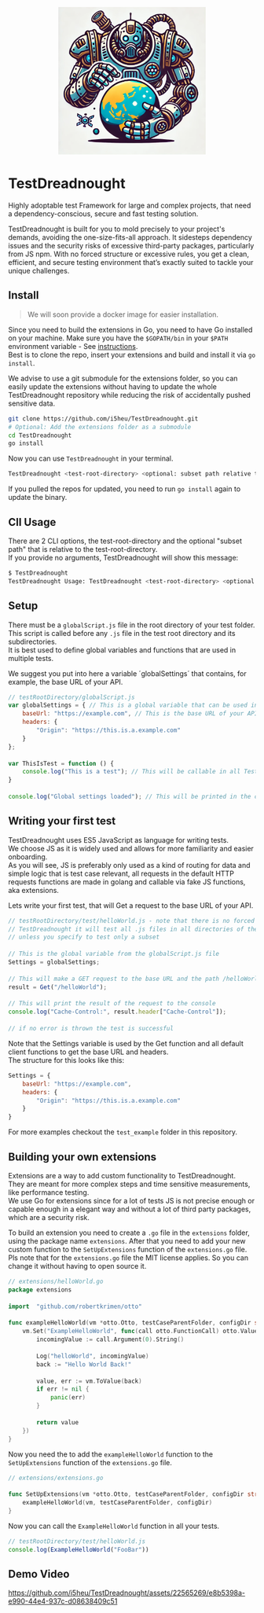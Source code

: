 <p align="center">
  <img src=".media/logo.webp"  width="300">
</p>

# TestDreadnought

Highly adoptable test Framework for large and complex projects, that need a dependency-conscious, secure and fast testing solution.  

TestDreadnought is built for you to mold precisely to your project's demands, avoiding the one-size-fits-all approach. It sidesteps dependency issues and the security risks of excessive third-party packages, particularly from JS npm. With no forced structure or excessive rules, you get a clean, efficient, and secure testing environment that’s exactly suited to tackle your unique challenges.

## Install
> We will soon provide a docker image for easier installation.

Since you need to build the extensions in Go, you need to have Go installed on your machine. Make sure you have the `$GOPATH/bin` in your `$PATH` environment variable - See [instructions](https://stackoverflow.com/a/21012349).  
Best is to clone the repo, insert your extensions and build and install it via `go install`.

We advise to use a git submodule for the extensions folder, so you can easily update the extensions without having to update the whole TestDreadnought repository while reducing the risk of accidentally pushed sensitive data.

```bash
git clone https://github.com/i5heu/TestDreadnought.git
# Optional: Add the extensions folder as a submodule
cd TestDreadnought
go install
```
Now you can use `TestDreadnought` in your terminal.
```bash
TestDreadnought <test-root-directory> <optional: subset path relative to config-directory>
```

If you pulled the repos for updated, you need to run `go install` again to update the binary.

## ClI Usage
There are 2 CLI options, the test-root-directory and the optional "subset path" that is relative to the test-root-directory.  
If you provide no arguments, TestDreadnought will show this message:

```bash
$ TestDreadnought
TestDreadnought Usage: TestDreadnought <test-root-directory> <optional: subset path relative to config-directory>
```


## Setup
There must be a `globalScript.js` file in the root directory of your test folder.  
This script is called before any `.js` file in the test root directory and its subdirectories.  
It is best used to define global variables and functions that are used in multiple tests.  

We suggest you put into here a variable ´globalSettings´ that contains, for example, the base URL of your API.

```js
// testRootDirectory/globalScript.js
var globalSettings = { // This is a global variable that can be used in all tests
    baseUrl: "https://example.com", // This is the base URL of your API 
    headers: {
        "Origin": "https://this.is.a.example.com"
    }
};

var ThisIsTest = function () {
    console.log("This is a test"); // This will be callable in all Tests.
}

console.log("Global settings loaded"); // This will be printed in the console before executing an test
```

## Writing your first test

TestDreadnought uses ES5 JavaScript as language for writing tests.  
We choose JS as it is widely used and allows for more familiarity and easier onboarding.  
As you will see, JS is preferably only used as a kind of routing for data and simple logic that is test case relevant, all requests in the default HTTP requests functions are made in golang and callable via fake JS functions, aka extensions.  

Lets write your first test, that will Get a request to the base URL of your API.
```js
// testRootDirectory/test/helloWorld.js - note that there is no forced structure
// TestDreadnought it will test all .js files in all directories of the test folder,
// unless you specify to test only a subset

// This is the global variable from the globalScript.js file
Settings = globalSettings; 

// This will make a GET request to the base URL and the path /helloWorld using the headers defined in the Settings variable
result = Get("/helloWorld");

// This will print the result of the request to the console
console.log("Cache-Control:", result.header["Cache-Control"]);  

// if no error is thrown the test is successful
```

Note that the Settings variable is used by the Get function and all default client functions to get the base URL and headers.  
The structure for this looks like this:
```js
Settings = {
	baseUrl: "https://example.com",
	headers: {
		"Origin": "https://this.is.a.example.com"
	}
}
```

For more examples checkout the `test_example` folder in this repository.

## Building your own extensions  

Extensions are a way to add custom functionality to TestDreadnought.  
They are meant for more complex steps and time sensitive measurements, like performance testing.  
We use Go for extensions since for a lot of tests JS is not precise enough or capable enough in a elegant way and without a lot of third party packages, which are a security risk.  

To build an extension you need to create a `.go` file in the `extensions` folder, using the package name `extensions`.
After that you need to add your new custom function to the `SetUpExtensions` function of the `extensions.go` file. 
Pls note that for the `extensions.go` file the MIT license applies. So you can change it without having to open source it.  

```go
// extensions/helloWorld.go
package extensions

import	"github.com/robertkrimen/otto"

func exampleHelloWorld(vm *otto.Otto, testCaseParentFolder, configDir string) {
	vm.Set("ExampleHelloWorld", func(call otto.FunctionCall) otto.Value {
		incomingValue := call.Argument(0).String()

		Log("helloWorld", incomingValue)
		back := "Hello World Back!"

		value, err := vm.ToValue(back)
		if err != nil {
			panic(err)
		}

		return value
	})
}
```

Now you need the to add the `exampleHelloWorld` function to the `SetUpExtensions` function of the `extensions.go` file.
```go
// extensions/extensions.go

func SetUpExtensions(vm *otto.Otto, testCaseParentFolder, configDir string) {
	exampleHelloWorld(vm, testCaseParentFolder, configDir)
}
```

Now you can call the `ExampleHelloWorld` function in all your tests.
```js
// testRootDirectory/test/helloWorld.js
console.log(ExampleHelloWorld("FooBar"))
```

## Demo Video

https://github.com/i5heu/TestDreadnought/assets/22565269/e8b5398a-e990-44e4-937c-d08638409c51
